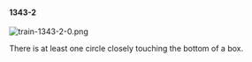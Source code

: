 #### 1343-2
![train-1343-2-0.png](https://github.com/lil-lab/nlvr/raw/master/nlvr/train/images/76/train-1343-2-0.png "train-1343-2-0.png")

There is at least one circle closely touching the bottom of a box.